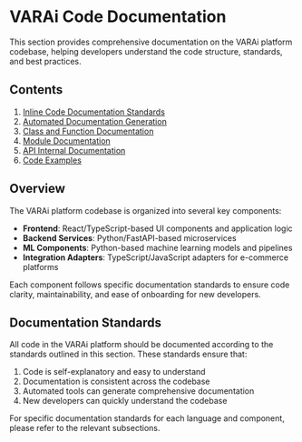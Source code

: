 # VARAi Code Documentation

This section provides comprehensive documentation on the VARAi platform codebase, helping developers understand the code structure, standards, and best practices.

## Contents

1. [Inline Code Documentation Standards](./inline-documentation-standards.md)
2. [Automated Documentation Generation](./automated-documentation.md)
3. [Class and Function Documentation](./class-function-documentation.md)
4. [Module Documentation](./module-documentation.md)
5. [API Internal Documentation](./api-internal-documentation.md)
6. [Code Examples](./code-examples.md)

## Overview

The VARAi platform codebase is organized into several key components:

- **Frontend**: React/TypeScript-based UI components and application logic
- **Backend Services**: Python/FastAPI-based microservices
- **ML Components**: Python-based machine learning models and pipelines
- **Integration Adapters**: TypeScript/JavaScript adapters for e-commerce platforms

Each component follows specific documentation standards to ensure code clarity, maintainability, and ease of onboarding for new developers.

## Documentation Standards

All code in the VARAi platform should be documented according to the standards outlined in this section. These standards ensure that:

1. Code is self-explanatory and easy to understand
2. Documentation is consistent across the codebase
3. Automated tools can generate comprehensive documentation
4. New developers can quickly understand the codebase

For specific documentation standards for each language and component, please refer to the relevant subsections.